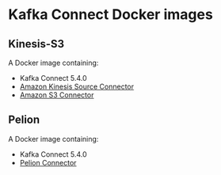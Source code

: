 Kafka Connect Docker images
===========================

Kinesis-S3
----------

A Docker image containing:

- Kafka Connect 5.4.0
- [Amazon Kinesis Source Connector](https://docs.confluent.io/5.4.0/connect/kafka-connect-kinesis/index.html)
- [Amazon S3 Connector](https://docs.confluent.io/5.4.0/connect/kafka-connect-s3/index.html)

Pelion
------

A Docker image containing:

- Kafka Connect 5.4.0
- [Pelion Connector](https://www.confluent.io/hub/pelion/kafka-connect-pelion)
